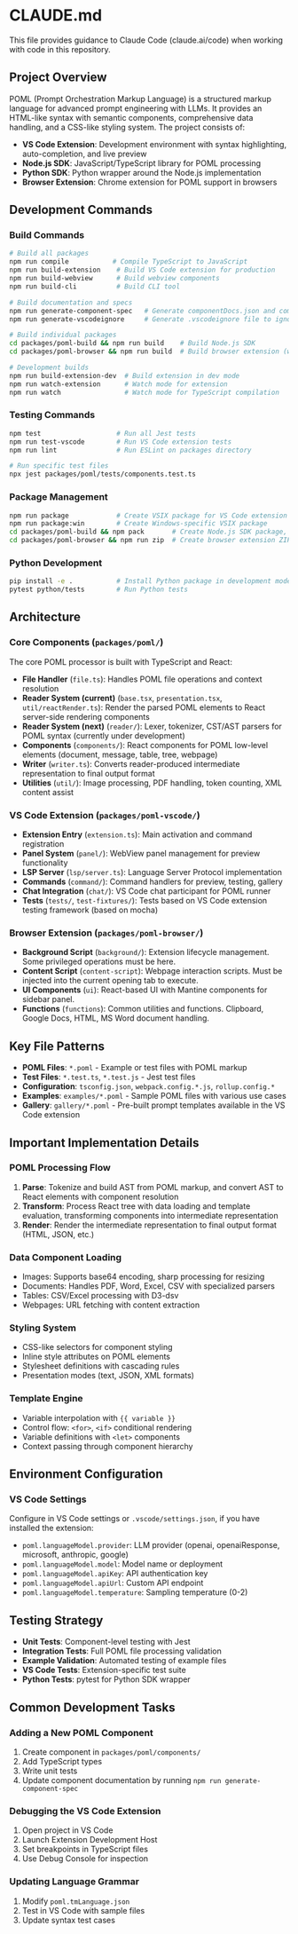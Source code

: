 # CLAUDE.md

This file provides guidance to Claude Code (claude.ai/code) when working with code in this repository.

## Project Overview

POML (Prompt Orchestration Markup Language) is a structured markup language for advanced prompt engineering with LLMs. It provides an HTML-like syntax with semantic components, comprehensive data handling, and a CSS-like styling system. The project consists of:

- **VS Code Extension**: Development environment with syntax highlighting, auto-completion, and live preview
- **Node.js SDK**: JavaScript/TypeScript library for POML processing
- **Python SDK**: Python wrapper around the Node.js implementation
- **Browser Extension**: Chrome extension for POML support in browsers

## Development Commands

### Build Commands

```bash
# Build all packages
npm run compile           # Compile TypeScript to JavaScript
npm run build-extension    # Build VS Code extension for production
npm run build-webview      # Build webview components
npm run build-cli          # Build CLI tool

# Build documentation and specs
npm run generate-component-spec   # Generate componentDocs.json and components.md
npm run generate-vscodeignore     # Generate .vscodeignore file to ignore node_modules except a few packages

# Build individual packages
cd packages/poml-build && npm run build    # Build Node.js SDK
cd packages/poml-browser && npm run build  # Build browser extension (with rollup)

# Development builds
npm run build-extension-dev  # Build extension in dev mode
npm run watch-extension      # Watch mode for extension
npm run watch                # Watch mode for TypeScript compilation
```

### Testing Commands

```bash
npm test                   # Run all Jest tests
npm run test-vscode        # Run VS Code extension tests
npm run lint               # Run ESLint on packages directory

# Run specific test files
npx jest packages/poml/tests/components.test.ts
```

### Package Management

```bash
npm run package            # Create VSIX package for VS Code extension
npm run package:win        # Create Windows-specific VSIX package
cd packages/poml-build && npm pack       # Create Node.js SDK package, first compile TypeScript, then rollup
cd packages/poml-browser && npm run zip  # Create browser extension ZIP
```

### Python Development

```bash
pip install -e .           # Install Python package in development mode
pytest python/tests        # Run Python tests
```

## Architecture

### Core Components (`packages/poml/`)

The core POML processor is built with TypeScript and React:

- **File Handler** (`file.ts`): Handles POML file operations and context resolution
- **Reader System (current)** (`base.tsx`, `presentation.tsx`, `util/reactRender.ts`): Render the parsed POML elements to React server-side rendering components
- **Reader System (next)** (`reader/`): Lexer, tokenizer, CST/AST parsers for POML syntax (currently under development)
- **Components** (`components/`): React components for POML low-level elements (document, message, table, tree, webpage)
- **Writer** (`writer.ts`): Converts reader-produced intermediate representation to final output format
- **Utilities** (`util/`): Image processing, PDF handling, token counting, XML content assist

### VS Code Extension (`packages/poml-vscode/`)

- **Extension Entry** (`extension.ts`): Main activation and command registration
- **Panel System** (`panel/`): WebView panel management for preview functionality
- **LSP Server** (`lsp/server.ts`): Language Server Protocol implementation
- **Commands** (`command/`): Command handlers for preview, testing, gallery
- **Chat Integration** (`chat/`): VS Code chat participant for POML runner
- **Tests** (`tests/`, `test-fixtures/`): Tests based on VS Code extension testing framework (based on mocha)

### Browser Extension (`packages/poml-browser/`)

- **Background Script** (`background/`): Extension lifecycle management. Some privileged operations must be here.
- **Content Script** (`content-script`): Webpage interaction scripts. Must be injected into the current opening tab to execute.
- **UI Components** (`ui`): React-based UI with Mantine components for sidebar panel.
- **Functions** (`functions`): Common utilities and functions. Clipboard, Google Docs, HTML, MS Word document handling.

## Key File Patterns

- **POML Files**: `*.poml` - Example or test files with POML markup
- **Test Files**: `*.test.ts`, `*.test.js` - Jest test files
- **Configuration**: `tsconfig.json`, `webpack.config.*.js`, `rollup.config.*`
- **Examples**: `examples/*.poml` - Sample POML files with various use cases
- **Gallery**: `gallery/*.poml` - Pre-built prompt templates available in the VS Code extension

## Important Implementation Details

### POML Processing Flow

1. **Parse**: Tokenize and build AST from POML markup, and convert AST to React elements with component resolution
2. **Transform**: Process React tree with data loading and template evaluation, transforming components into intermediate representation
3. **Render**: Render the intermediate representation to final output format (HTML, JSON, etc.)

### Data Component Loading

- Images: Supports base64 encoding, sharp processing for resizing
- Documents: Handles PDF, Word, Excel, CSV with specialized parsers
- Tables: CSV/Excel processing with D3-dsv
- Webpages: URL fetching with content extraction

### Styling System

- CSS-like selectors for component styling
- Inline style attributes on POML elements
- Stylesheet definitions with cascading rules
- Presentation modes (text, JSON, XML formats)

### Template Engine

- Variable interpolation with `{{ variable }}`
- Control flow: `<for>`, `<if>` conditional rendering
- Variable definitions with `<let>` components
- Context passing through component hierarchy

## Environment Configuration

### VS Code Settings

Configure in VS Code settings or `.vscode/settings.json`, if you have installed the extension:

- `poml.languageModel.provider`: LLM provider (openai, openaiResponse, microsoft, anthropic, google)
- `poml.languageModel.model`: Model name or deployment
- `poml.languageModel.apiKey`: API authentication key
- `poml.languageModel.apiUrl`: Custom API endpoint
- `poml.languageModel.temperature`: Sampling temperature (0-2)

## Testing Strategy

- **Unit Tests**: Component-level testing with Jest
- **Integration Tests**: Full POML file processing validation
- **Example Validation**: Automated testing of example files
- **VS Code Tests**: Extension-specific test suite
- **Python Tests**: pytest for Python SDK wrapper

## Common Development Tasks

### Adding a New POML Component

1. Create component in `packages/poml/components/`
2. Add TypeScript types
3. Write unit tests
4. Update component documentation by running `npm run generate-component-spec`

### Debugging the VS Code Extension

1. Open project in VS Code
2. Launch Extension Development Host
3. Set breakpoints in TypeScript files
4. Use Debug Console for inspection

### Updating Language Grammar

1. Modify `poml.tmLanguage.json`
2. Test in VS Code with sample files
3. Update syntax test cases

